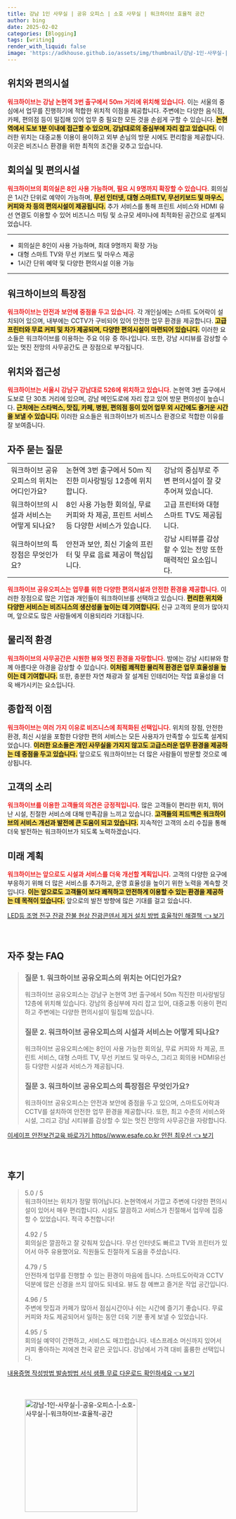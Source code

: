 ```yaml
---
title: 강남 1인 사무실 | 공유 오피스 | 소호 사무실 | 워크하이브 효율적 공간
author: bing
date: 2025-02-02
categories: [Blogging]
tags: [writing]
render_with_liquid: false
image: 'https://adkhouse.github.io/assets/img/thumbnail/강남-1인-사무실-|-공유-오피스-|-소호-사무실-|-워크하이브-효율적-공간.webp'
---
```



<h2 id='위치와편의시설'>위치와 편의시설</h2>

<p><b><span style="color: #ee2323;">워크하이브는 강남 논현역 3번 출구에서 50m 거리에 위치해 있습니다.</span></b> 이는 서울의 중심에서 업무를 진행하기에 적합한 위치적 이점을 제공합니다. 주변에는 다양한 음식점, 카페, 편의점 등이 밀집해 있어 업무 중 필요한 모든 것을 손쉽게 구할 수 있습니다. <b><span style="background-color: #ffe066;">논현역에서 도보 1분 이내에 접근할 수 있으며, 강남대로의 중심부에 자리 잡고 있습니다.</span></b> 이러한 위치는 대중교통 이용이 용이하고 외부 손님의 방문 시에도 편리함을 제공합니다. 이곳은 비즈니스 환경을 위한 최적의 조건을 갖추고 있습니다.</p>

<h2 id='회의실및편의시설'>회의실 및 편의시설</h2>

<p><b><span style="color: #ee2323;">워크하이브의 회의실은 8인 사용 가능하며, 필요 시 9명까지 확장할 수 있습니다.</span></b> 회의실은 1시간 단위로 예약이 가능하며, <b><span style="background-color: #ffe066;">무선 인터넷, 대형 스마트TV, 무선키보드 및 마우스, 커피와 차 등의 편의시설이 제공됩니다.</span></b> 추가 서비스를 통해 프린트 서비스와 HDMI 유선 연결도 이용할 수 있어 비즈니스 미팅 및 소규모 세미나에 최적화된 공간으로 설계되었습니다.</p>

<hr />

<ul>
    <li>회의실은 8인이 사용 가능하며, 최대 9명까지 확장 가능</li>
    <li>대형 스마트 TV와 무선 키보드 및 마우스 제공</li>
    <li>1시간 단위 예약 및 다양한 편의시설 이용 가능</li>
</ul>

<hr />

<h2 id='워크하이브특장점'>워크하이브의 특장점</h2>

<p><b><span style="color: #ee2323;">워크하이브는 안전과 보안에 중점을 두고 있습니다.</span></b> 각 개인실에는 스마트 도어락이 설치되어 있으며, 내부에는 CCTV가 구비되어 있어 안전한 업무 환경을 제공합니다. <b><span style="background-color: #ffe066;">고급 프린터와 무료 커피 및 차가 제공되며, 다양한 편의시설이 마련되어 있습니다.</span></b> 이러한 요소들은 워크하이브를 이용하는 주요 이유 중 하나입니다. 또한, 강남 시티뷰를 감상할 수 있는 멋진 전망의 사무공간도 큰 장점으로 부각됩니다.</p>

<h2 id='위치와접근성'>위치와 접근성</h2>

<p><b><span style="color: #ee2323;">워크하이브는 서울시 강남구 강남대로 526에 위치하고 있습니다.</span></b> 논현역 3번 출구에서 도보로 단 30초 거리에 있으며, 강남 메인도로에 자리 잡고 있어 방문 편의성이 높습니다. <b><span style="background-color: #ffe066;">근처에는 스타벅스, 맛집, 카페, 병원, 편의점 등이 있어 업무 외 시간에도 즐거운 시간을 보낼 수 있습니다.</span></b> 이러한 요소들은 워크하이브가 비즈니스 환경으로 적합한 이유를 잘 보여줍니다.</p>

<h2 id='자주묻는질문'>자주 묻는 질문</h2>

<table>
    <tr>
        <td>워크하이브 공유오피스의 위치는 어디인가요?</td>
        <td>논현역 3번 출구에서 50m 직진한 미사랑빌딩 12층에 위치합니다.</td>
        <td>강남의 중심부로 주변 편의시설이 잘 갖추어져 있습니다.</td>
    </tr>
    <tr>
        <td>워크하이브의 시설과 서비스는 어떻게 되나요?</td>
        <td>8인 사용 가능한 회의실, 무료 커피와 차 제공, 프린트 서비스 등 다양한 서비스가 있습니다.</td>
        <td>고급 프린터와 대형 스마트 TV도 제공됩니다.</td>
    </tr>
    <tr>
        <td>워크하이브의 특장점은 무엇인가요?</td>
        <td>안전과 보안, 최신 기술의 프린터 및 무료 음료 제공이 핵심입니다.</td>
        <td>강남 시티뷰를 감상할 수 있는 전망 또한 매력적인 요소입니다.</td>
    </tr>
</table>

<p><b><span style="color: #ee2323;">워크하이브 공유오피스는 업무를 위한 다양한 편의시설과 안전한 환경을 제공합니다.</span></b> 이러한 장점으로 많은 기업과 개인들이 워크하이브를 선택하고 있습니다. <b><span style="background-color: #ffe066;">편리한 위치와 다양한 서비스는 비즈니스의 생산성을 높이는 데 기여합니다.</span></b> 신규 고객의 문의가 많아지며, 앞으로도 많은 사람들에게 이용되리라 기대됩니다.</p>

<h2 id='물리적환경'>물리적 환경</h2>

<p><b><span style="color: #ee2323;">워크하이브의 사무공간은 시원한 뷰와 멋진 환경을 자랑합니다.</span></b> 밤에는 강남 시티뷰와 함께 아름다운 야경을 감상할 수 있습니다. <b><span style="background-color: #ffe066;">이처럼 쾌적한 물리적 환경은 업무 효율성을 높이는 데 기여합니다.</span></b> 또한, 충분한 자연 채광과 잘 설계된 인테리어는 작업 효율성을 더욱 배가시키는 요소입니다.</p>

<h2 id='종합적이점'>종합적 이점</h2>

<p><b><span style="color: #ee2323;">워크하이브는 여러 가지 이유로 비즈니스에 최적화된 선택입니다.</span></b> 위치의 장점, 안전한 환경, 최신 시설을 포함한 다양한 편의 서비스는 모든 사용자가 만족할 수 있도록 설계되었습니다. <b><span style="background-color: #ffe066;">이러한 요소들은 개인 사무실을 가지지 않고도 고급스러운 업무 환경을 제공하는 데 중점을 두고 있습니다.</span></b> 앞으로도 워크하이브는 더 많은 사람들이 방문할 것으로 예상됩니다.</p>

<h2 id='고객의소리'>고객의 소리</h2>

<p><b><span style="color: #ee2323;">워크하이브를 이용한 고객들의 의견은 긍정적입니다.</span></b> 많은 고객들이 편리한 위치, 뛰어난 시설, 친절한 서비스에 대해 만족감을 느끼고 있습니다. <b><span style="background-color: #ffe066;">고객들의 피드백은 워크하이브의 서비스 개선과 발전에 큰 도움이 되고 있습니다.</span></b> 지속적인 고객의 소리 수집을 통해 더욱 발전하는 워크하이브가 되도록 노력하겠습니다.</p>

<h2 id='미래계획'>미래 계획</h2>

<p><b><span style="color: #ee2323;">워크하이브는 앞으로도 시설과 서비스를 더욱 개선할 계획입니다.</span></b> 고객의 다양한 요구에 부응하기 위해 더 많은 서비스를 추가하고, 운영 효율성을 높이기 위한 노력을 계속할 것입니다. <b><span style="background-color: #ffe066;">이는 앞으로도 고객들이 보다 쾌적하고 안전하게 이용할 수 있는 환경을 제공하는 데 목적이 있습니다.</span></b> 앞으로의 발전 방향에 많은 기대를 걸고 있습니다.</p>


<p><a class="click-button" title="LED등 조명 전구 잔광 잔불 현상 잔광콘덴서 제거 설치 방법 효율적인 해결책" href="https://adkhouse.github.io/posts/LED%EB%93%B1-%EC%A1%B0%EB%AA%85-%EC%A0%84%EA%B5%AC-%EC%9E%94%EA%B4%91-%EC%9E%94%EB%B6%88-%ED%98%84%EC%83%81-%EC%9E%94%EA%B4%91%EC%BD%98%EB%8D%B4%EC%84%9C-%EC%A0%9C%EA%B1%B0-%EC%84%A4%EC%B9%98-%EB%B0%A9%EB%B2%95-%ED%9A%A8%EC%9C%A8%EC%A0%81%EC%9D%B8-%ED%95%B4%EA%B2%B0%EC%B1%85/" rel="dofollow">LED등 조명 전구 잔광 잔불 현상 잔광콘덴서 제거 설치 방법 효율적인 해결책 👈 보기</a></p><br>
<h2 id='자주_찾는_FAQ'>자주 찾는 FAQ</h2>
<div itemscope="" itemtype="https://schema.org/FAQPage">
<blockquote>
<div itemscope="" itemprop="mainEntity" itemtype="https://schema.org/Question">
<h3 itemprop="name">질문 1. 워크하이브 공유오피스의 위치는 어디인가요?</h3>
<div itemscope="" itemprop="acceptedAnswer" itemtype="https://schema.org/Answer">
<span itemprop="text">
<p>워크하이브 공유오피스는 강남구 논현역 3번 출구에서 50m 직진한 미사랑빌딩 12층에 위치해 있습니다. 강남의 중심부에 자리 잡고 있어, 대중교통 이용이 편리하고 주변에는 다양한 편의시설이 밀집해 있습니다.</p>
</span>
</div>
</div>
<div itemscope="" itemprop="mainEntity" itemtype="https://schema.org/Question">
<h3 itemprop="name">질문 2. 워크하이브 공유오피스의 시설과 서비스는 어떻게 되나요?</h3>
<div itemscope="" itemprop="acceptedAnswer" itemtype="https://schema.org/Answer">
<span itemprop="text">
<p>워크하이브 공유오피스에는 8인이 사용 가능한 회의실, 무료 커피와 차 제공, 프린트 서비스, 대형 스마트 TV, 무선 키보드 및 마우스, 그리고 회의용 HDMI유선 등 다양한 시설과 서비스가 제공됩니다.</p>
</span>
</div>
</div>
<div itemscope="" itemprop="mainEntity" itemtype="https://schema.org/Question">
<h3 itemprop="name">질문 3. 워크하이브 공유오피스의 특장점은 무엇인가요?</h3>
<div itemscope="" itemprop="acceptedAnswer" itemtype="https://schema.org/Answer">
<span itemprop="text">
<p>워크하이브 공유오피스는 안전과 보안에 중점을 두고 있으며, 스마트도어락과 CCTV를 설치하여 안전한 업무 환경을 제공합니다. 또한, 최고 수준의 서비스와 시설, 그리고 강남 시티뷰를 감상할 수 있는 멋진 전망의 사무공간을 자랑합니다.</p>
</span>
</div>
</div>
</blockquote>
</div>
<p><a class="click-button" title="이세이프 안전보건교육 바로가기 https//www.esafe.co.kr 안전 최우선" href="https://adkhouse.github.io/posts/%EC%9D%B4%EC%84%B8%EC%9D%B4%ED%94%84-%EC%95%88%EC%A0%84%EB%B3%B4%EA%B1%B4%EA%B5%90%EC%9C%A1-%EB%B0%94%EB%A1%9C%EA%B0%80%EA%B8%B0-httpswww.esafe.co.kr-%EC%95%88%EC%A0%84-%EC%B5%9C%EC%9A%B0%EC%84%A0/" rel="dofollow">이세이프 안전보건교육 바로가기 https//www.esafe.co.kr 안전 최우선 👈 보기</a></p><br>
<h2 id='후기'>후기</h2>
<div itemscope itemtype="https://schema.org/Product">
  <blockquote>
  <div itemprop="review" itemscope itemtype="https://schema.org/Review">
      <div itemprop="reviewRating" itemscope itemtype="https://schema.org/Rating"> <span itemprop="ratingValue">5.0</span> / <span itemprop="bestRating">5</span> </div>
      <span itemprop="reviewBody">워크하이브는 위치가 정말 뛰어납니다. 논현역에서 가깝고 주변에 다양한 편의시설이 있어서 매우 편리합니다. 시설도 깔끔하고 서비스가 친절해서 업무에 집중할 수 있었습니다. 적극 추천합니다!</span>
  </div>
  <br>
  <div itemprop="review" itemscope itemtype="https://schema.org/Review">
      <div itemprop="reviewRating" itemscope itemtype="https://schema.org/Rating"> <span itemprop="ratingValue">4.92</span> / <span itemprop="bestRating">5</span> </div>
      <span itemprop="reviewBody">회의실은 깔끔하고 잘 갖춰져 있습니다. 무선 인터넷도 빠르고 TV와 프린터가 있어서 아주 유용했어요. 직원들도 친절하게 도움을 주셨습니다.</span>
  </div>
  <br>
  <div itemprop="review" itemscope itemtype="https://schema.org/Review">
      <div itemprop="reviewRating" itemscope itemtype="https://schema.org/Rating"> <span itemprop="ratingValue">4.79</span> / <span itemprop="bestRating">5</span> </div>
      <span itemprop="reviewBody">안전하게 업무를 진행할 수 있는 환경이 마음에 듭니다. 스마트도어락과 CCTV 덕분에 많은 신경을 쓰지 않아도 되네요. 뷰도 참 예쁘고 즐거운 작업 공간입니다.</span>
  </div>
  <br>
  <div itemprop="review" itemscope itemtype="https://schema.org/Review">
      <div itemprop="reviewRating" itemscope itemtype="https://schema.org/Rating"> <span itemprop="ratingValue">4.96</span> / <span itemprop="bestRating">5</span> </div>
      <span itemprop="reviewBody">주변에 맛집과 카페가 많아서 점심시간이나 쉬는 시간에 즐기기 좋습니다. 무료 커피와 차도 제공되어서 일하는 동안 더욱 기분 좋게 보낼 수 있었습니다.</span>
  </div>
  <br>
  <div itemprop="review" itemscope itemtype="https://schema.org/Review">
      <div itemprop="reviewRating" itemscope itemtype="https://schema.org/Rating"> <span itemprop="ratingValue">4.95</span> / <span itemprop="bestRating">5</span> </div>
      <span itemprop="reviewBody">회의실 예약이 간편하고, 서비스도 매끄럽습니다. 네스프레소 머신까지 있어서 커피 좋아하는 저에겐 천국 같은 곳입니다. 강남에서 가격 대비 훌륭한 선택입니다.</span>
  </div>
  </blockquote>
</div>
<p><a class="click-button" title="내용증명 작성방법 발송방법 서식 샘플 무료 다운로드 확인하세요" href="https://adkhouse.github.io/posts/%EB%82%B4%EC%9A%A9%EC%A6%9D%EB%AA%85-%EC%9E%91%EC%84%B1%EB%B0%A9%EB%B2%95-%EB%B0%9C%EC%86%A1%EB%B0%A9%EB%B2%95-%EC%84%9C%EC%8B%9D-%EC%83%98%ED%94%8C-%EB%AC%B4%EB%A3%8C-%EB%8B%A4%EC%9A%B4%EB%A1%9C%EB%93%9C-%ED%99%95%EC%9D%B8%ED%95%98%EC%84%B8%EC%9A%94/" rel="dofollow">내용증명 작성방법 발송방법 서식 샘플 무료 다운로드 확인하세요 👈 보기</a></p><br>
<figure class="image"><img src="https://adkhouse.github.io/assets/img/thumbnail/강남-1인-사무실-|-공유-오피스-|-소호-사무실-|-워크하이브-효율적-공간.webp" alt="강남-1인-사무실-|-공유-오피스-|-소호-사무실-|-워크하이브-효율적-공간" width="256" height="256"></figure>